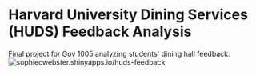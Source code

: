 # Harvard University Dining Services (HUDS) Feedback Analysis
Final project for Gov 1005 analyzing students' dining hall feedback. <br>
![sophiecwebster.shinyapps.io/huds-feedback]("https://sophiecwebster.shinyapps.io/huds-feedback/")
